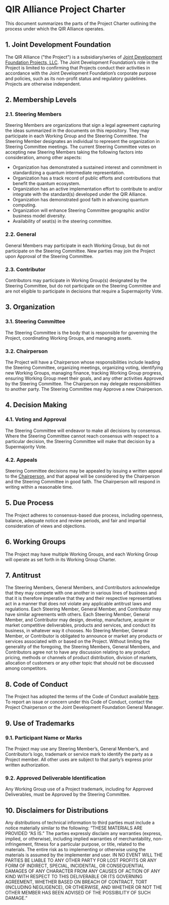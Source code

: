 # QIR Alliance Project Charter

This document summarizes the parts of the Project Charter outlining the process
under which the QIR Alliance operates.

## 1. Joint Development Foundation

The QIR Alliance ("the Project") is a subsidiary/series of [Joint Development
Foundation Projects, LLC](https://www.jointdevelopment.org/). The Joint
Development Foundation’s role in the Project is limited to confirming that
Projects conduct their activities in accordance with the Joint Development
Foundation’s corporate purpose and policies, such as its non-profit status and
regulatory guidelines. Projects are otherwise independent.

## 2. Membership Levels

### 2.1. Steering Members

Steering Members are organizations that sign a legal agreement capturing the
ideas summarized in the documents on this repository. They may participate in
each Working Group and the Steering Committee. The Steering Member designates an
individual to represent the organization in Steering Committee meetings. 
The current Steering Committee votes on accepting new Steering Members 
taking the following factors into consideration, among other aspects:

- Organization has demonstrated a sustained interest and commitment in
  standardizing a quantum intermediate representation.
- Organization has a track record of public efforts and contributions that
  benefit the quantum ecosystem.
- Organization has an active implementation effort to contribute to and/or
  integrate with the standard(s) developed under the QIR Alliance.
- Organization has demonstrated good faith in advancing quantum computing.
- Organization will enhance Steering Committee geographic and/or business model
  diversity.
- Availability of seat(s) in the steering committee.

### 2.2. General

General Members may participate in each Working Group, but do not participate on
the Steering Committee. New parties may join the Project upon Approval of the
Steering Committee.

### 2.3. Contributor

Contributors may participate in Working Group(s) designated by the Steering
Committee, but do not participate on the Steering Committee and are not eligible
to participate in decisions that require a Supermajority Vote.

## 3. Organization

### 3.1. Steering Committee

The Steering Committee is the body that is responsible for governing the
Project, coordinating Working Groups, and managing assets.

### 3.2. Chairperson

The Project will have a Chairperson whose responsibilities include leading the
Steering Committee, organizing meetings, organizing voting, identifying new
Working Groups, managing finance, tracking Working Group progress, ensuring
Working Group meet their goals, and any other activities Approved by the
Steering Committee. The Chairperson may delegate responsibilities to another
party. The Steering Committee may Approve a new Chairperson.

## 4. Decision Making

### 4.1. Voting and Approval

The Steering Committee will endeavor to make all decisions by consensus. Where
the Steering Committee cannot reach consensus with respect to a particular
decision, the Steering Committee will make that decision by a Supermajority
Vote.

### 4.2. Appeals

Steering Committee decisions may be appealed by issuing a written appeal to the
[Chairperson](mailto:qiralliance@mail.com), and that appeal will be considered
by the Chairperson and the Steering Committee in good faith. The Chairperson
will respond in writing within a reasonable time.

## 5. Due Process

The Project adheres to consensus-based due process, including openness, balance,
adequate notice and review periods, and fair and impartial consideration of
views and objections.

## 6. Working Groups

The Project may have multiple Working Groups, and each Working Group will
operate as set forth in its Working Group Charter.

## 7. Antitrust

The Steering Members, General Members, and Contributors acknowledge that they
may compete with one another in various lines of business and that it is
therefore imperative that they and their respective representatives act in a
manner that does not violate any applicable antitrust laws and regulations. Each
Steering Member, General Member, and Contributor may have similar agreements
with others. Each Steering Member, General Member, and Contributor may design,
develop, manufacture, acquire or market competitive deliverables, products and
services, and conduct its business, in whatever way it chooses. No Steering
Member, General Member, or Contributor is obligated to announce or market any
products or services associated with or based on the Project. Without limiting
the generality of the foregoing, the Steering Members, General Members, and
Contributors agree not to have any discussion relating to any product pricing,
methods or channels of product distribution, division of markets, allocation of
customers or any other topic that should not be discussed among competitors.

## 8. Code of Conduct

The Project has adopted the terms of the Code of Conduct available
[here](https://github.com/qir-alliance/.github/blob/main/Code_of_Conduct.md). To
report an issue or concern under this Code of Conduct, contact the Project
Chairperson or the Joint Development Foundation General Manager.

## 9. Use of Trademarks

### 9.1. Participant Name or Marks

The Project may use any Steering Member’s, General Member’s, and Contributor’s
logo, trademark or service mark to identify the party as a Project member. All
other uses are subject to that party’s express prior written authorization.

### 9.2. Approved Deliverable Identification

Any Working Group use of a Project trademark, including for Approved
Deliverables, must be Approved by the Steering Committee.

## 10. Disclaimers for Distributions

Any distributions of technical information to third parties must include a
notice materially similar to the following: “THESE MATERIALS ARE PROVIDED “AS
IS.” The parties expressly disclaim any warranties (express, implied, or
otherwise), including implied warranties of merchantability, non-infringement,
fitness for a particular purpose, or title, related to the materials. The entire
risk as to implementing or otherwise using the materials is assumed by the
implementer and user. IN NO EVENT WILL THE PARTIES BE LIABLE TO ANY OTHER PARTY
FOR LOST PROFITS OR ANY FORM OF INDIRECT, SPECIAL, INCIDENTAL, OR CONSEQUENTIAL
DAMAGES OF ANY CHARACTER FROM ANY CAUSES OF ACTION OF ANY KIND WITH RESPECT TO
THIS DELIVERABLE OR ITS GOVERNING AGREEMENT, WHETHER BASED ON BREACH OF
CONTRACT, TORT (INCLUDING NEGLIGENCE), OR OTHERWISE, AND WHETHER OR NOT THE
OTHER MEMBER HAS BEEN ADVISED OF THE POSSIBILITY OF SUCH DAMAGE.”
